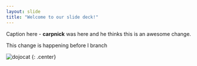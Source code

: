 ```yaml
---
layout: slide
title: "Welcome to our slide deck!"
---
```


Caption here - **carpnick** was here and he thinks this is an awesome change.

This  change is happening before I branch

![dojocat](https://octodex.github.com/images/dojocat.jpg)
{: .center}
